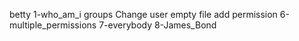 betty
1-who_am_i
groups
Change user
empty file
add permission
6-multiple_permissions
7-everybody
8-James_Bond
